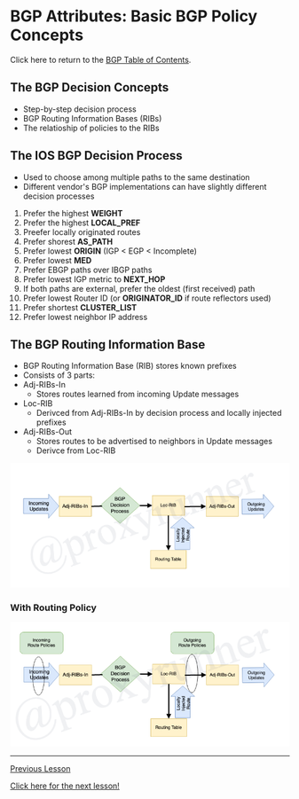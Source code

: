 # BGP Attributes: Basic BGP Policy Concepts

Click here to return to the [BGP Table of Contents](../README.md).

## The BGP Decision Concepts

* Step-by-step decision process
* BGP Routing Information Bases (RIBs)
* The relatioship of policies to the RIBs

## The IOS BGP Decision Process

* Used to choose among multiple paths to the same destination
* Different vendor's BGP implementations can have slightly different decision processes

1. Prefer the highest __WEIGHT__
2. Prefer the highest __LOCAL_PREF__
3. Preefer locally originated routes
4. Prefer shorest __AS_PATH__
5. Prefer lowest __ORIGIN__ (IGP < EGP < Incomplete)
6. Prefer lowest __MED__
7. Prefer EBGP paths over IBGP paths
8. Prefer lowest IGP metric to __NEXT_HOP__
9. If both paths are external, prefer the oldest (first received) path
10. Prefer lowest Router ID (or __ORIGINATOR_ID__ if route reflectors used)
11. Prefer shortest __CLUSTER_LIST__
12. Prefer lowest neighbor IP address

## The BGP Routing Information Base

* BGP Routing Information Base (RIB) stores known prefixes
* Consists of 3 parts:
* Adj-RIBs-In
    + Stores routes learned from incoming Update messages
* Loc-RIB
    + Derivced from Adj-RIBs-In by decision process and locally injected prefixes
* Adj-RIBs-Out
    + Stores routes to be advertised to neighbors in Update messages
    + Derivce from Loc-RIB

![RIB](../../../img/routing-information-base.png)

### With Routing Policy

![RIB](../../../img/routing-information-base0.png)

---

[Previous Lesson](./7.1.md)

[Click here for the next lesson!](./7.2.md)

